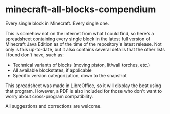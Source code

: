 # minecraft-all-blocks-compendium
Every single block in Minecraft. Every single one.

This is somehow not on the internet from what I could find, so here's a spreadsheet containing every single block in the latest full version of Minecraft Java Edition as of the time of the repository's latest release. Not only is this up-to-date, but it also contains several details that the other lists I found don't have, such as:

- Technical variants of blocks (moving piston, lit/wall torches, etc.)
- All available blockstates, if applicable
- Specific version categorization, down to the snapshot

This spreadsheet was made in LibreOffice, so it will display the best using that program. However, a PDF is also included for those who don't want to worry about cross-program compatibility.

All suggestions and corrections are welcome.
